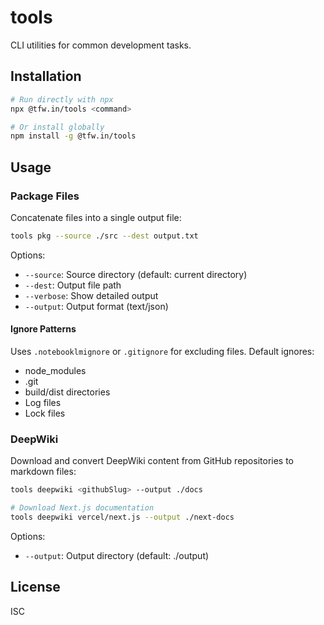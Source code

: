 # tools

CLI utilities for common development tasks.

## Installation

```bash
# Run directly with npx
npx @tfw.in/tools <command>

# Or install globally
npm install -g @tfw.in/tools
```

## Usage

### Package Files

Concatenate files into a single output file:

```bash
tools pkg --source ./src --dest output.txt
```

Options:

- `--source`: Source directory (default: current directory)
- `--dest`: Output file path
- `--verbose`: Show detailed output
- `--output`: Output format (text/json)

#### Ignore Patterns

Uses `.notebooklmignore` or `.gitignore` for excluding files. Default ignores:

- node_modules
- .git
- build/dist directories
- Log files
- Lock files

### DeepWiki

Download and convert DeepWiki content from GitHub repositories to markdown files:

```bash
tools deepwiki <githubSlug> --output ./docs

# Download Next.js documentation
tools deepwiki vercel/next.js --output ./next-docs
```

Options:

- `--output`: Output directory (default: ./output)

## License

ISC
